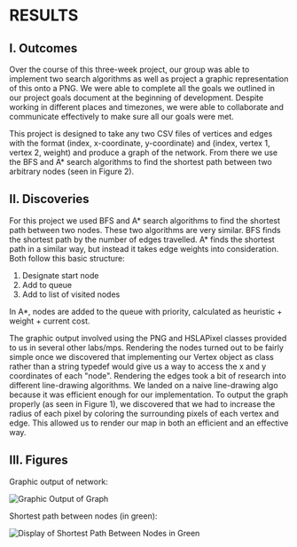 # RESULTS

## I. Outcomes

Over the course of this three-week project, our group was able to implement two search algorithms as well as project a graphic representation of this onto a PNG. We were able to complete all the goals we outlined in our project goals document at the beginning of development. Despite working in different places and timezones, we were able to collaborate and communicate effectively to make sure all our goals were met.

This project is designed to take any two CSV files of vertices and edges with the format (index, x-coordinate, y-coordinate) and (index, vertex 1, vertex 2, weight) and produce a graph of the network. From there we use the BFS and A* search algorithms to find the shortest path between two arbitrary nodes (seen in Figure 2). 

## II. Discoveries

For this project we used BFS and A* search algorithms to find the shortest path between two nodes. These two algorithms are very similar. BFS finds the shortest path by the number of edges travelled. A* finds the shortest path in a similar way, but instead it takes edge weights into consideration. Both follow this basic structure:

  1. Designate start node
  2. Add to queue
  3. Add to list of visited nodes

In A*, nodes are added to the queue with priority, calculated as heuristic + weight + current cost. 

The graphic output involved using the PNG and HSLAPixel classes provided to us in several other labs/mps. Rendering the nodes turned out to be fairly simple once we discovered that implementing our Vertex object as class rather than a string typedef would give us a way to access the x and y coordinates of each "node". Rendering the edges took a bit of research into different line-drawing algorithms. We landed on a naive line-drawing algo because it was efficient enough for our implementation. To output the graph properly (as seen in Figure 1), we discovered that we had to increase the radius of each pixel by coloring the surrounding pixels of each vertex and edge. This allowed us to render our map in both an efficient and an effective way.

## III. Figures

Graphic output of network:

![Graphic Output of Graph](https://github-dev.cs.illinois.edu/cs225-fa20/eedowdy2-haniakd2-fkabba2-jamesom2/blob/master/map_output.png)

Shortest path between nodes (in green):  

![Display of Shortest Path Between Nodes in Green](https://github-dev.cs.illinois.edu/cs225-fa20/eedowdy2-haniakd2-fkabba2-jamesom2/blob/master/short_path_output.png)
